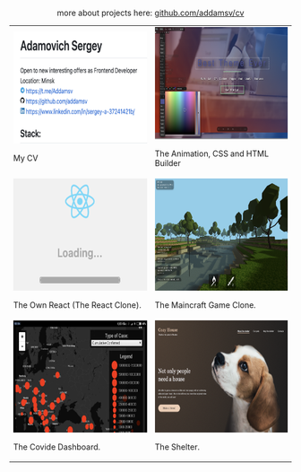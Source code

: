 <div id="header" align="center">
  <img src="https://komarev.com/ghpvc/?username=addamsv&style=flat-square&color=blue" alt=""/><br>
  more about projects here: <a href="https://github.com/addamsv/cv">github.com/addamsv/cv</a></br>
<!--   <h1>
    Hey there
    <img src="https://media.giphy.com/media/hvRJCLFzcasrR4ia7z/giphy.gif" width="30px"/>
  </h1> -->
  <table>
  <tr>
    <td><img src="./README_FILES/cv.png" width="300px" height="200px"><p>My CV</p></td>
    <td>
    <img src="./README_FILES/bldr_1.png" width="300px" height="200px">
    <p>The Animation, CSS and HTML Builder</p>
    </td>
  </tr>
  <tr>
    <td><img src="./README_FILES/react.png" width="300px" height="200px"><p>The Own React (The React Clone).</p></td>
    <td><img src="./README_FILES/mncrft.png" width="300px" height="200px"><p>The Maincraft Game Clone.</p></td>
  </tr>
  <tr>
    <td><img src="./README_FILES/cvddsh.png" width="300px" height="200px"><p>The Covide Dashboard.</p></td>
    <td><img src="./README_FILES/shltr.png" width="300px" height="200px"><p>The Shelter.</p></td>
  </tr>
</table>

</div>
<!--
### My Stats :

[![GitHub Streak](http://github-readme-streak-stats.herokuapp.com?user=addamsv)](https://git.io/streak-stats)

[![Top Langs](https://github-readme-stats.vercel.app/api/top-langs/?username=addamsv&layout=compact&theme=light)](https://github.com/anuraghazra/github-readme-stats)

- 🔭 I’m currently working on ...
- 🌱 I’m currently learning ...
- 👯 I’m looking to collaborate on ...
- 🤔 I’m looking for help with ...
- 💬 Ask me about ...
- 📫 How to reach me: ...
- 😄 Pronouns: ...
- ⚡ Fun fact: ...
-->
